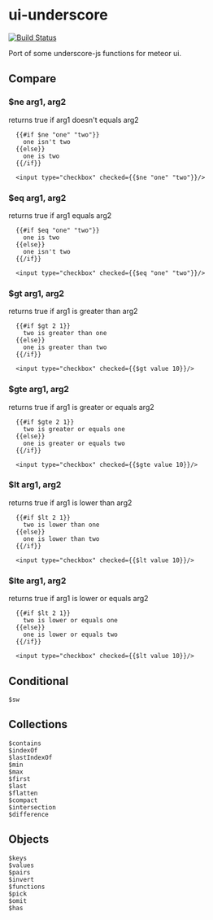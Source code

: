 # ui-underscore
[![Build Status](https://travis-ci.org/Zaku-eu/meteor-ui-underscore.png?branch=master)](https://travis-ci.org/Zaku-eu/meteor-ui-underscore)

Port of some underscore-js functions for meteor ui.

## Compare

### $ne arg1, arg2
returns true if arg1 doesn't equals arg2
```
  {{#if $ne "one" "two"}}
    one isn't two
  {{else}}
    one is two
  {{/if}}
```
```
  <input type="checkbox" checked={{$ne "one" "two"}}/>
```

### $eq arg1, arg2
returns true if arg1 equals arg2
```
  {{#if $eq "one" "two"}}
    one is two
  {{else}}
    one isn't two
  {{/if}}
```
```
  <input type="checkbox" checked={{$eq "one" "two"}}/>
```

### $gt arg1, arg2
returns true if arg1 is greater than arg2
```
  {{#if $gt 2 1}}
    two is greater than one
  {{else}}
    one is greater than two
  {{/if}}
```
```
  <input type="checkbox" checked={{$gt value 10}}/>
```

### $gte arg1, arg2
returns true if arg1 is greater or equals arg2
```
  {{#if $gte 2 1}}
    two is greater or equals one
  {{else}}
    one is greater or equals two
  {{/if}}
```
```
  <input type="checkbox" checked={{$gte value 10}}/>
```

### $lt arg1, arg2
returns true if arg1 is lower than arg2
```
  {{#if $lt 2 1}}
    two is lower than one
  {{else}}
    one is lower than two
  {{/if}}
```
```
  <input type="checkbox" checked={{$lt value 10}}/>
```

### $lte arg1, arg2
returns true if arg1 is lower or equals arg2
```
  {{#if $lt 2 1}}
    two is lower or equals one
  {{else}}
    one is lower or equals two
  {{/if}}
```
```
  <input type="checkbox" checked={{$lt value 10}}/>
```

## Conditional

```
$sw
```

## Collections

```
$contains
$indexOf
$lastIndexOf
$min
$max
$first
$last
$flatten
$compact
$intersection
$difference
```

## Objects

```
$keys
$values
$pairs
$invert
$functions
$pick
$omit
$has
```
